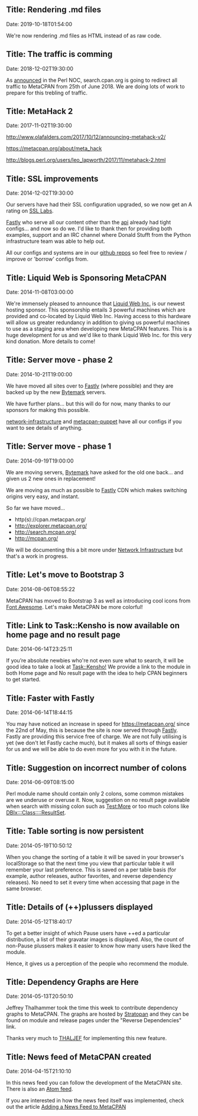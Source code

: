 Title: Rendering .md files
------------------------------
Date: 2019-10-18T01:54:00

We're now rendering .md files as HTML instead of as raw code.

Title: The traffic is comming
------------------------------
Date: 2018-12-02T19:30:00

As [announced](https://log.perl.org/2018/05/goodbye-search-dot-cpan-dot-org.html)
in the Perl NOC, search.cpan.org is going to redirect all traffic to MetaCPAN
from 25th of June 2018. We are doing lots of work to prepare for this
trebling of traffic.

Title: MetaHack 2
------------------------------
Date: 2017-11-02T19:30:00

http://www.olafalders.com/2017/10/12/announcing-metahack-v2/

https://metacpan.org/about/meta_hack

http://blogs.perl.org/users/leo_lapworth/2017/11/metahack-2.html




Title: SSL improvements
------------------------------
Date: 2014-12-02T19:30:00

Our servers have had their SSL configuration upgraded,
so we now get an A rating on [SSL Labs](https://www.ssllabs.com/ssltest/analyze.html?d=fastapi.metacpan.org).

[Fastly](https://www.fastly.com) who serve all our content
other than the [api](https://fastapi.metacpan.org/) already had
tight configs... and now so do we. I'd like to thank then for providing
both examples, support and an IRC channel where Donald Stufft
from the Python infrastructure team was able to help out.

All our configs and systems are in our [github repos](https://github.com/metacpan/)
so feel free to review / improve or 'borrow' configs from.

Title: Liquid Web is Sponsoring MetaCPAN
------------------------------
Date: 2014-11-08T03:00:00

We're immensely pleased to announce that [Liquid Web
Inc.](https://www.liquidweb.com/) is our newest hosting sponsor.  This
sponsorship entails 3 powerful machines which are provided and co-located by
Liquid Web Inc.  Having access to this hardware will allow us greater
redundancy in addition to giving us powerful machines to use as a staging area
when developing new MetaCPAN features.  This is a huge development for us and
we'd like to thank Liquid Web Inc. for this very kind donation.  More details
to come!

Title: Server move - phase 2
------------------------------
Date: 2014-10-21T19:00:00

We have moved all sites over to [Fastly](https://www.fastly.com)
(where possible) and they are backed up by the new
[Bytemark](https://www.bytemark.co.uk/) servers.

We have further plans... but this will do for now,
many thanks to our sponsors for making this possible.

[network-infrastructure](https://github.com/metacpan/network-infrastructure)
and [metacpan-puppet](https://github.com/metacpan/metacpan-puppet) have all
our configs if you want to see details of anything.


Title: Server move - phase 1
------------------------------
Date: 2014-09-19T19:00:00

We are moving servers, [Bytemark](https://www.bytemark.co.uk/) have
asked for the old one back... and given us 2 new ones in replacement!

We are moving as much as possible to [Fastly](https://www.fastly.com) CDN
which makes switching origins very easy, and instant.

So far we have moved...

* http(s)://cpan.metacpan.org/
* http://explorer.metacpan.org/
* http://search.mcpan.org/
* http://mcpan.org/

We will be documenting this a bit more under [Network Infrastructure](https://github.com/metacpan/network-infrastructure)
but that's a work in progress.


Title: Let's move to Bootstrap 3
------------------------------
Date: 2014-08-06T08:55:22

MetaCPAN has moved to Bootstrap 3 as well as introducing cool icons from [Font Awesome](http://fortawesome.github.io/Font-Awesome/). Let's make MetaCPAN be more colorful!

Title: Link to Task::Kensho is now available on home page and no result page
------------------------------
Date: 2014-06-14T23:25:11

If you’re absolute newbies who're not even sure what to search, it will be good idea to take a look at [Task::Kensho!](https://metacpan.org/pod/Task::Kensho) We provide a link to the module in both Home page and No result page with the idea to help CPAN beginners to get started.

Title: Faster with Fastly
------------------------------
Date: 2014-06-14T18:44:15

You may have noticed an increase in speed for https://metacpan.org/
since the 22nd of May, this is because the site is now served
through [Fastly](https://www.fastly.com/). Fastly are providing this
service free of charge. We are not fully utilising is yet (we don't
let Fastly cache much), but it makes all sorts of things easier
for us and we will be able to do even more for you with it in the future.

Title: Suggestion on incorrect number of colons
------------------------------
Date: 2014-06-09T08:15:00

Perl module name should contain only 2 colons, some common mistakes are we underuse or overuse it. Now, suggestion on no result page available when search with missing colon such as [Test:More](https://metacpan.org/search?q=Test%3AMore) or too much colons like [DBIx:::Class::::ResultSet](https://metacpan.org/search?q=DBIx%3A%3A%3AClass%3A%3A%3A%3AResultSet).

Title: Table sorting is now persistent
------------------------------
Date: 2014-05-19T10:50:12

When you change the sorting of a table it will be saved in your
browser's localStorage so that the next time you view that particular table
it will remember your last preference.  This is saved on a per table basis
(for example, author releases, author favorites, and reverse dependency releases).
No need to set it every time when accessing that page in the same browser.

Title: Details of (++)plussers displayed
------------------------------
Date: 2014-05-12T18:40:17

To get a better insight of which Pause users have ++ed a particular distribution, a list of their gravatar images is displayed.
Also, the count of non-Pause plussers makes it easier to know how many users have liked the module.

Hence, it gives us a perception of the people who recommend the module.


Title: Dependency Graphs are Here
------------------------------
Date: 2014-05-13T20:50:10

Jeffrey Thalhammer took the time this week to contribute dependency graphs to
MetaCPAN.  The graphs are hosted by [Stratopan](https://stratopan.com) and they
can be found on module and release pages under the "Reverse Dependencies" link.

Thanks very much to [THALJEF](https://metacpan.org/author/THALJEF) for
implementing this new feature.


Title: News feed of MetaCPAN created
------------------------------
Date: 2014-04-15T21:10:10


In this news feed you can follow the development of the MetaCPAN site.
There is also an [Atom feed](/feed/news).

If you are interested in how the news feed itself was implemented, check out
the article [Adding a News Feed to
MetaCPAN](https://perlmaven.com/adding-news-feed-to-metacpan)
